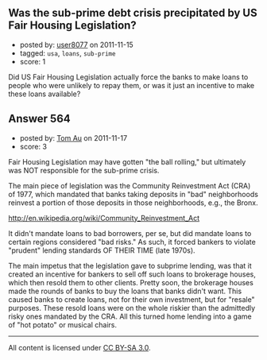 ## Was the sub-prime debt crisis precipitated by US Fair Housing Legislation?

- posted by: [user8077](https://stackexchange.com/users/-1/71-user8077) on 2011-11-15
- tagged: `usa`, `loans`, `sub-prime`
- score: 1

Did US Fair Housing Legislation actually force the banks to make loans to people who were unlikely to repay them, or was it just an incentive to make these loans available?  


## Answer 564

- posted by: [Tom Au](https://stackexchange.com/users/-1/178-tom-au) on 2011-11-17
- score: 3

Fair Housing Legislation may have gotten "the ball rolling," but ultimately was NOT responsible for the sub-prime crisis.

The main piece of legislation was the Community Reinvestment Act (CRA) of 1977, which mandated that banks taking deposits in "bad" neighborhoods reinvest a portion of those deposits in those neighborhoods, e.g., the Bronx.

http://en.wikipedia.org/wiki/Community_Reinvestment_Act

It didn't mandate loans to bad borrowers, per se, but did mandate loans to certain regions considered "bad risks." As such, it forced bankers to violate "prudent" lending standards OF THEIR TIME (late 1970s).

The main impetus that the legislation gave to subprime lending, was that it created an incentive for bankers to sell off such loans to brokerage houses, which then resold them to other clients. Pretty soon, the brokerage houses made the rounds of banks to buy the loans that banks didn't want. This caused banks to create loans, not for their own investment, but for "resale" purposes. These resold loans were on the whole riskier than the admittedly risky ones mandated by the CRA. All this turned home lending into a game of "hot potato" or musical chairs. 





---

All content is licensed under [CC BY-SA 3.0](https://creativecommons.org/licenses/by-sa/3.0/).
